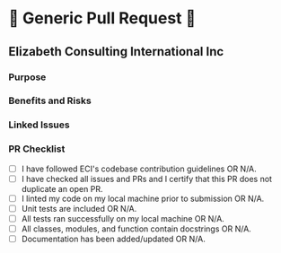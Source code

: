# 🥇 Generic Pull Request 🥇
## Elizabeth Consulting International Inc
### Purpose
<!--- Clearly and concisely state the purpose of this PR -->

### Benefits and Risks
<!--- State concisely the benefits to be derived from and the risks associated with this PR) -->

### Linked Issues
<!--- Provide references to any link issues. Use closes #issuenum to automatically close an open issue)
- Fixes #
- Closes #
-->

### PR Checklist
- [ ] I have followed ECI's codebase contribution guidelines OR N/A.
- [ ] I have checked all issues and PRs and I certify that this PR does not duplicate an open PR.
- [ ] I linted my code on my local machine prior to submission OR N/A.
- [ ] Unit tests are included OR N/A.
- [ ] All tests ran successfully on my local machine OR N/A.
- [ ] All classes, modules, and function contain docstrings OR N/A.
- [ ] Documentation has been added/updated OR N/A.
